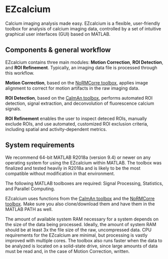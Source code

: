 # EZcalcium
Calcium imaging analysis made easy. EZcalcium is a flexible, user-friendly toolbox for analysis of calcium imaging data, controlled by a set of intuitive graphical user interfaces (GUI) based on MATLAB.

## Components & general workflow

EZcalcium contains three main modules: **Motion Correction**, **ROI Detection**, and **ROI Refinement**. Typically, an imaging data file is processed through this workflow.

**Motion Correction**, based on the [NoRMCorre toolbox](https://github.com/porteralab/NoRMCorre), applies image alignment to correct for motion artifacts in the raw imaging data.

**ROI Detection**, based on the [CaImAn toolbox](https://github.com/porteralab/CaImAn-MATLAB), performs automated ROI detection, signal extraction, and deconvolution of fluorescence calcium signals.

**ROI Refinement** enables the user to inspect deteced ROIs, manually exclude ROIs, and use automated, customized ROI exclusion criteria, including spatial and activity-dependent metrics.

## System requirements

We recommend 64-bit MATLAB R2018a (version 9.4) or newer on any operating system for using the EZcalcium within MATLAB. The toolbox was finalized and tested heavily in R2018a and is likely to be the most compatible without modification in that environment.

The following MATLAB toolboxes are required: Signal Processing, Statistics, and Parallel Computing.

EZcalcium uses functions from the [CaImAn toolbox](https://github.com/porteralab/CaImAn-MATLAB) and the [NoRMCorre toolbox](https://github.com/porteralab/NoRMCorre). Make sure you also clone/download them and have them in the MATLAB PATH as well.

The amount of available system RAM necessary for a system depends on the size of the data being processed. Ideally, the amount of system RAM should be at least 3x the file size of the raw, uncompressed data. CPU requirements for the EZcalcium are minimal, but processing is vastly improved with multiple cores. The toolbox also runs faster when the data to be analyzed is located on a solid-state drive, since large amounts of data must be read and, in the case of Motion Correction, written.
